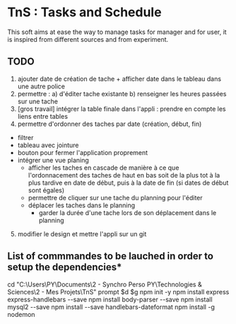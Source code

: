 # TnS : Tasks and Schedule

This soft aims at ease the way to manage tasks for manager and for user, it is inspired from different sources 
and from experiment.

## TODO

1. ajouter date de création de tache + afficher date dans le tableau dans une autre police
2. permettre :
    a) d'éditer tache existante
    b) renseigner les heures passées sur une tache
3. [gros travail] intégrer la table finale dans l'appli : prendre en compte les liens entre tables
4. permettre d'ordonner des taches par date (création, début, fin)
- filtrer
- tableau avec jointure
- bouton pour fermer l'application proprement
- intégrer une vue planing
  - afficher les taches en cascade de manière à ce que l'ordonnacement des taches de haut en bas 
      soit de la plus tot à la plus tardive en date de début, puis à la date de fin (si dates de début sont égales)
  - permettre de cliquer sur une tache du planning pour l'éditer
  - déplacer les taches dans le planning
    - garder la durée d'une tache lors de son déplacement dans le planning
5. modifier le design et mettre l'appli sur un git

## List of commmandes to be lauched in order to setup the dependencies*

cd "C:\Users\PY\Documents\2 - Synchro Perso PY\Technologies & Sciences\2 - Mes Projets\TnS"
prompt $d $g
npm init -y
npm install express express-handlebars --save
npm install body-parser --save
npm install mysql2 --save
npm install --save handlebars-dateformat
npm install -g nodemon